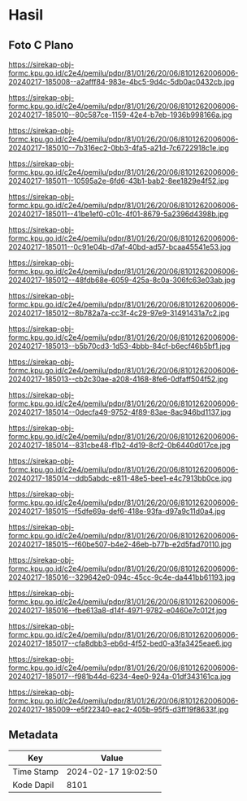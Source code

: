 # Hasil

## Foto C Plano

https://sirekap-obj-formc.kpu.go.id/c2e4/pemilu/pdpr/81/01/26/20/06/8101262006006-20240217-185008--a2afff84-983e-4bc5-9d4c-5db0ac0432cb.jpg

https://sirekap-obj-formc.kpu.go.id/c2e4/pemilu/pdpr/81/01/26/20/06/8101262006006-20240217-185010--80c587ce-1159-42e4-b7eb-1936b998166a.jpg

https://sirekap-obj-formc.kpu.go.id/c2e4/pemilu/pdpr/81/01/26/20/06/8101262006006-20240217-185010--7b316ec2-0bb3-4fa5-a21d-7c6722918c1e.jpg

https://sirekap-obj-formc.kpu.go.id/c2e4/pemilu/pdpr/81/01/26/20/06/8101262006006-20240217-185011--10595a2e-6fd6-43b1-bab2-8ee1829e4f52.jpg

https://sirekap-obj-formc.kpu.go.id/c2e4/pemilu/pdpr/81/01/26/20/06/8101262006006-20240217-185011--41be1ef0-c01c-4f01-8679-5a2396d4398b.jpg

https://sirekap-obj-formc.kpu.go.id/c2e4/pemilu/pdpr/81/01/26/20/06/8101262006006-20240217-185011--0c91e04b-d7af-40bd-ad57-bcaa45541e53.jpg

https://sirekap-obj-formc.kpu.go.id/c2e4/pemilu/pdpr/81/01/26/20/06/8101262006006-20240217-185012--48fdb68e-6059-425a-8c0a-306fc63e03ab.jpg

https://sirekap-obj-formc.kpu.go.id/c2e4/pemilu/pdpr/81/01/26/20/06/8101262006006-20240217-185012--8b782a7a-cc3f-4c29-97e9-31491431a7c2.jpg

https://sirekap-obj-formc.kpu.go.id/c2e4/pemilu/pdpr/81/01/26/20/06/8101262006006-20240217-185013--b5b70cd3-1d53-4bbb-84cf-b6ecf46b5bf1.jpg

https://sirekap-obj-formc.kpu.go.id/c2e4/pemilu/pdpr/81/01/26/20/06/8101262006006-20240217-185013--cb2c30ae-a208-4168-8fe6-0dfaff504f52.jpg

https://sirekap-obj-formc.kpu.go.id/c2e4/pemilu/pdpr/81/01/26/20/06/8101262006006-20240217-185014--0decfa49-9752-4f89-83ae-8ac946bd1137.jpg

https://sirekap-obj-formc.kpu.go.id/c2e4/pemilu/pdpr/81/01/26/20/06/8101262006006-20240217-185014--831cbe48-f1b2-4d19-8cf2-0b6440d017ce.jpg

https://sirekap-obj-formc.kpu.go.id/c2e4/pemilu/pdpr/81/01/26/20/06/8101262006006-20240217-185014--ddb5abdc-e811-48e5-bee1-e4c7913bb0ce.jpg

https://sirekap-obj-formc.kpu.go.id/c2e4/pemilu/pdpr/81/01/26/20/06/8101262006006-20240217-185015--f5dfe69a-def6-418e-93fa-d97a9c11d0a4.jpg

https://sirekap-obj-formc.kpu.go.id/c2e4/pemilu/pdpr/81/01/26/20/06/8101262006006-20240217-185015--f60be507-b4e2-46eb-b77b-e2d5fad70110.jpg

https://sirekap-obj-formc.kpu.go.id/c2e4/pemilu/pdpr/81/01/26/20/06/8101262006006-20240217-185016--329642e0-094c-45cc-9c4e-da441bb61193.jpg

https://sirekap-obj-formc.kpu.go.id/c2e4/pemilu/pdpr/81/01/26/20/06/8101262006006-20240217-185016--fbe613a8-d14f-4971-9782-e0460e7c012f.jpg

https://sirekap-obj-formc.kpu.go.id/c2e4/pemilu/pdpr/81/01/26/20/06/8101262006006-20240217-185017--cfa8dbb3-eb6d-4f52-bed0-a3fa3425eae6.jpg

https://sirekap-obj-formc.kpu.go.id/c2e4/pemilu/pdpr/81/01/26/20/06/8101262006006-20240217-185017--f981b44d-6234-4ee0-924a-01df343161ca.jpg

https://sirekap-obj-formc.kpu.go.id/c2e4/pemilu/pdpr/81/01/26/20/06/8101262006006-20240217-185009--e5f22340-eac2-405b-95f5-d3ff19f8633f.jpg


## Metadata

| Key        | Value               |
| ---------- | ------------------- |
| Time Stamp | 2024-02-17 19:02:50 |
| Kode Dapil | 8101                |



